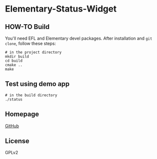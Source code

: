 # Elementary-Status-Widget
## HOW-TO Build
You'll need EFL and Elementary devel packages. 
After installation and `git clone`, follow these steps:
```
# in the project directory
mkdir build
cd build
cmake ..
make
```

## Test using demo app
```
# in the build directory
./status
```

## Homepage
[GitHub](https://github.com/swapnilgm/Elementary-Status-Widget)

## License
GPLv2

